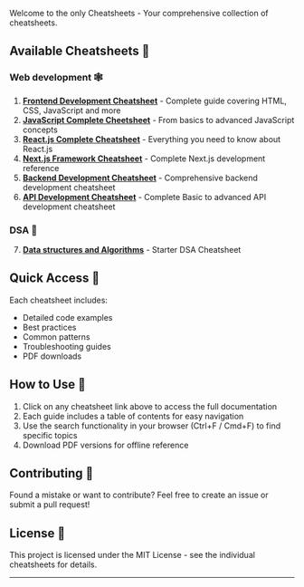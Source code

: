 
Welcome to the only Cheatsheets - Your comprehensive collection of cheatsheets.

## Available Cheatsheets 📑

### Web development 🕸️
1. [**Frontend Development Cheatsheet**](frontend-development.md) - Complete guide covering HTML, CSS, JavaScript and more
2. [**JavaScript Complete Cheetsheet**](javascript.md) - From basics to advanced JavaScript concepts
3. [**React.js Complete Cheatsheet**](reactjs.md) - Everything you need to know about React.js
4. [**Next.js Framework Cheatsheet**](nextjs.md) - Complete Next.js development reference
5. [**Backend Development Cheatsheet**](backend-development.md) - Comprehensive backend development cheatsheet
6. [**API Development Cheatsheet**](api-development.md) - Complete Basic to advanced API development cheatsheet

### DSA 🧠
7. [**Data structures and Algorithms**](data-structure-algorithms.md) - Starter DSA Cheatsheet

## Quick Access 🚀

Each cheatsheet includes:
- Detailed code examples
- Best practices
- Common patterns
- Troubleshooting guides
- PDF downloads

## How to Use 📖

1. Click on any cheatsheet link above to access the full documentation
2. Each guide includes a table of contents for easy navigation
3. Use the search functionality in your browser (Ctrl+F / Cmd+F) to find specific topics
4. Download PDF versions for offline reference

## Contributing 🤝

Found a mistake or want to contribute? Feel free to create an issue or submit a pull request!

## License 📄

This project is licensed under the MIT License - see the individual cheatsheets for details.

---
